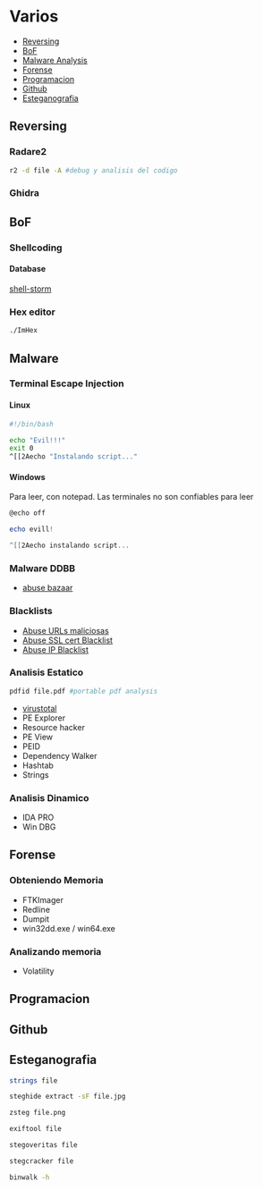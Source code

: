 # Varios

* [Reversing](https://github.com/HerculesRD/HerculesDocs/tree/main/Varios#reversing)
* [BoF](https://github.com/HerculesRD/HerculesDocs/tree/main/Varios#BoF)
* [Malware Analysis](https://github.com/HerculesRD/HerculesDocs/tree/main/Varios#Malware)
* [Forense](https://github.com/HerculesRD/HerculesDocs/tree/main/Varios#Forense)
* [Programacion](https://github.com/HerculesRD/HerculesDocs/tree/main/Varios#Programacion)
* [Github](https://github.com/HerculesRD/HerculesDocs/tree/main/Varios#Github)
* [Esteganografia](https://github.com/HerculesRD/HerculesDocs/tree/main/Varios#Esteganografia)


## Reversing

### Radare2

```bash
r2 -d file -A #debug y analisis del codigo
```

### Ghidra

## BoF

### Shellcoding

#### Database

[shell-storm](http://shell-storm.org/shellcode/)

### Hex editor

```bash
./ImHex
```

## Malware 

### Terminal Escape Injection

#### Linux

```bash
#!/bin/bash

echo "Evil!!!"
exit 0
^[[2Aecho "Instalando script..."
```

#### Windows

Para leer, con notepad. Las terminales no son confiables para leer
```powershell
@echo off

echo evill!

^[[2Aecho instalando script...
```

### Malware DDBB

* [abuse bazaar](https://bazaar.abuse.ch/browse/)

### Blacklists

* [Abuse URLs maliciosas](https://urlhaus.abuse.ch/browse/)
* [Abuse SSL cert Blacklist](https://sslbl.abuse.ch/blacklist/)
* [Abuse IP Blacklist](https://feodotracker.abuse.ch/blocklist/)

### Analisis Estatico

```bash
pdfid file.pdf #portable pdf analysis
```

* [virustotal](virustotal.com)
* PE Explorer
* Resource hacker
* PE View
* PEID
* Dependency Walker
* Hashtab
* Strings

### Analisis Dinamico

* IDA PRO
* Win DBG

## Forense

### Obteniendo Memoria

* FTKImager
* Redline
* Dumpit
* win32dd.exe / win64.exe

### Analizando memoria

* Volatility

## Programacion
## Github
## Esteganografia

```bash
strings file
```

```bash
steghide extract -sF file.jpg
```

```bash
zsteg file.png
```

```bash
exiftool file
```

```bash
stegoveritas file
```

```bash
stegcracker file
```

```bash
binwalk -h
```





